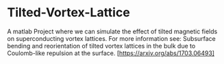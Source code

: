 # Tilted-Vortex-Lattice
A matlab Project where we can simulate the effect of tilted magnetic fields on superconducting vortex lattices. 
For more information see: Subsurface bending and reorientation of tilted vortex lattices in the bulk due to Coulomb-like 
repulsion at the surface. [https://arxiv.org/abs/1703.06493]
